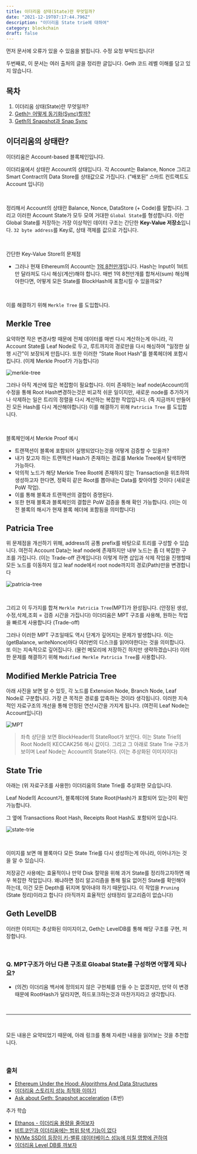 ```yaml
---
title: 이더리움 상태(State)란 무엇일까?
date: "2021-12-19T07:17:44.796Z"
description: "이더리움 State trie에 대하여"
category: blockchain
draft: false
---
```


먼저 문서에 오류가 있을 수 있음을 밝힙니다. 수정 요청 부탁드립니다! 

두번째로, 이 문서는 여러 출처의 글을 정리한 글입니다. Geth 코드 레벨 이해를 담고 있지 않습니다.

## 목차

1. 이더리움 상태(State)란 무엇일까?
2. [Geth는 어떻게 동기화(Sync)할까?](/blockchain/geth-sync-mode) 
3. [Geth의 Snapshot과 Snap Sync](/blockchain/ethereum-geth-snapshot)


## 이더리움의 상태란?


이더리움은 Account-based 블록체인입니다. 

이더리움에서 상태란 Account의 상태입니다. 각 Account는 Balance, Nonce 그리고 Smart Contract의 Data Store를 상태값으로 가집니다. (”배포된” 스마트 컨트랙트도 Account 입니다) 

<br/>

정리해서 Account의 상태란 Balance, Nonce, DataStore (+ Code)를 말합니다. 그리고 이러한 Account State가 모두 모여 거대한 `Global State`를 형성합니다.  이런 Global State를 저장하는 가장 이상적인 데이터 구조는 간단한 **Key-Value 저장소**입니다. `32 byte address`를 Key로, 상태 객체를 값으로 가집니다.

<br/>

간단한 Key-Value Store의 문제점
- 그러나 현재 Ethereum의 Account는 [1억 8천만개](https://etherscan.io/chart/address)입니다. Hash는 Input이 1비트만 달라져도 다시 해싱(계산)해야 합니다. 매번 1억 8천만개를 합쳐서(sum) 해싱해야한다면, 어떻게 모든 State를 BlockHash에 포함시킬 수 있을까요?

<br/>

이를 해결하기 위해 `Merkle Tree` 를 도입합니다.

## Merkle Tree

요약하면 작은 변경사항 때문에 전체 데이터를 매번 다시 계산하는게 아니라, 각 Account State를 Leaf Node로 두고, 루트까지의 경로만을 다시 해싱하여 "일정한 실행 시간"이 보장되게 만듭니다. 또한 이러한 “State Root Hash”를 블록헤더에 포함시킵니다. (이제 Merkle Proof가 가능합니다)

![merkle-tree](./merkle-tree.png) 

그러나 아직 계산에 많은 복잡함이 필요합니다. 이미 존재하는 leaf node(Account)의 수정을 통해 Root Hash변경하는것은 비교적 쉬운 일이지만, 새로운 node를 추가하거나 삭제하는 일은 트리의 정렬을 다시 계산하는 복잡한 작업입니다. (즉 지금까지 만들어진 모든 Hash를 다시 계산해야합니다) 이를 해결하기 위해 `Patricia Tree` 를 도입합니다.

<br/>

블록체인에서 Merkle Proof 예시
- 트랜잭션이 블록에 포함되어 실행되었다는것을 어떻게 검증할 수 있을까? 
- 내가 찾고자 하는 트랜잭션 Hash가 존재하는 경로를 Merkle Tree에서 탐색하면 가능하다. 
- 악의적 노드가 해당 Merkle Tree Root에 존재하지 않는 Transaction을 위조하여 생성하고자 한다면, 정확히 같은 Root를 뽑아내는 Data를 찾아야할 것이다 (새로운 PoW 작업). 
- 이를 통해 블록과 트랜잭션의 결합이 증명된다. 
- 또한 현재 블록과 블록체인의 결합은 PoW 검증을 통해 확인 가능합니다. (이는 이전 블록의 해시가 현재 블록 헤더에 포함됨을 의미합니다)


## Patricia Tree

위 문제점을 개선하기 위해, address의 공통 prefix를 바탕으로 트리를 구성할 수 있습니다.  여전히 Account Data는 leaf node에 존재하지만 내부 노드는 좀 더 복잡한 구조를 가집니다. (이는 Trade-off 관계입니다) 이렇게 하면 삽입과 삭제 작업을 진행할때 모든 노드를 이동하지 않고 leaf node에서 root node까지의 경로(Path)만을 변경합니다


![patricia-tree](./patricia-tree.png)

<br/>

그리고 이 두가지를 합쳐 `Merkle Patricia Tree`(MPT)가 완성됩니다. (안정된 생성,수정,삭제,조회 = 검증 시간을 가집니다) 이더리움은 MPT 구조를 사용해, 원하는 작업을 빠르게 사용합니다 (Trade-off)

그러나 이러한 MPT 구조일때도 역시 단계가 깊어지는 문제가 발생합니다. 이는 (getBalance, writeNonce)마다 여러번의 디스크를 읽어야한다는 것을 의미합니다. 또 이는 지속적으로 깊어집니다.  (물런 메모리에 저장하긴 하지만 생략하겠습니다) 이러한 문제를 해결하기 위해  `Modified Merkle Patricia Tree`를 사용합니다.

## Modified Merkle Patricia Tree

아래 사진을 보면 알 수 있듯, 각 노드를 Extension Node, Branch Node, Leaf Node로 구분합니다. 가장 큰 목적은 경로를 압축하는 것이라 생각됩니다. 이러한 지속적인 자료구조의 개선을 통해 안정된 연산시간을 가지게 됩니다. (여전히 Leaf Node는 Account입니다)

![MPT](./MPT.png)
> 좌측 상단을 보면 BlockHeader의 StateRoot가 보인다. 이는 State Trie의 Root Node의 KECCAK256 해시 값이다. 그리고 그 아래로 State Trie 구조가 보이며 Leaf Node는 Account의 State이다. (이는 추상화된 이미지이다)

## State Trie

아래는 (위 자료구조를 사용한) 이더리움의 State Trie를 추상화한 모습입니다.  

Leaf Node의 Account가, 블록헤더에 State Root(Hash)가 포함되어 있는것이 확인 가능합니다.

그 옆에 Transactions Root Hash, Receipts Root Hash도 포함되어 있습니다.

![state-trie](./state-trie.png)

<br/>

이미지를 보면 매 블록마다 모든 State Trie를 다시 생성하는게 아니라, 이어나가는 것을 알 수 있습니다. 

저장공간 사용에는 효율적이나 만약 Disk 절약을 위해 과거 State를 정리하고자하면 매우 복잡한 작업입니다. 왜냐하면 정리 알고리즘을 통해 필요 없어진 State를 확인해야 하는데, 이건 모든 Depth를 뒤지며 찾아내야 하기 때문입니다. 이 작업을 `Pruning` (State 정리)이라고 합니다 (아직까지 효율적인 상태정리 알고리즘이 없습니다)

## Geth LevelDB

이러한 이미지는 추상화된 이미지이고, Geth는 LevelDB를 통해 해당 구조를 구현, 저장합니다.

<br/>

### Q. MPT구조가 아닌 다른 구조로 Gloabal State를 구성하면 어떻게 되나요?

- (의견) 이더리움 백서에 정의되지 않은 구현체를 만들 수 는 없겠지만, 만약 이 변경때문에 RootHash가 달라지면, 하드포크하는것과 마찬가지라고 생각합니다.

<br/>

---

<br/>

모든 내용은 요약되었기 때문에, 아래 링크를 통해 자세한 내용을 읽어보는 것을 추천합니다. 

<br/>

### 출처

- [Ethereum Under the Hood: Algorithms And Data Structures](https://youtu.be/OxofT39TJgg)
- [이더리움 스토리지 성능 최적화 이야기](https://medium.com/curg/merklized-lsm-%EC%9D%B4%EB%8D%94%EB%A6%AC%EC%9B%80-%EC%8A%A4%ED%86%A0%EB%A6%AC%EC%A7%80-%EC%84%B1%EB%8A%A5-%EC%B5%9C%EC%A0%81%ED%99%94-%EC%9D%B4%EC%95%BC%EA%B8%B0-5c77acbbe2b0)
- [Ask about Geth: Snapshot acceleration](https://blog.ethereum.org/2020/07/17/ask-about-geth-snapshot-acceleration/) (초반)

추가 학습

- [Ethanos - 이더리움 용량을 줄여보자](https://medium.com/curg/ethanos-%EC%9D%B4%EB%8D%94%EB%A6%AC%EC%9B%80-%EC%9A%A9%EB%9F%89%EC%9D%84-%EC%A4%84%EC%97%AC%EB%B3%B4%EC%9E%90-dfdc20c6cc3f)
- [비트코인과 이더리움에는 범위 탐색 기능이 없다](https://medium.com/curg/%EB%B9%84%ED%8A%B8%EC%BD%94%EC%9D%B8%EA%B3%BC-%EC%9D%B4%EB%8D%94%EB%A6%AC%EC%9B%80%EC%97%90%EB%8A%94-%EB%8D%B0%EC%9D%B4%ED%84%B0-%EB%B2%94%EC%9C%84-%ED%83%90%EC%83%89-%EA%B8%B0%EB%8A%A5%EC%9D%B4-%EC%97%86%EB%8B%A4-7a8182e8c9f2)
- [NVMe SSD의 등장이 키-밸류 데이터베이스 성능에 미칠 영향에 관하여](https://medium.com/curg/nvme-ssd%EC%9D%98-%EB%93%B1%EC%9E%A5%EC%9D%B4-%ED%82%A4-%EB%B0%B8%EB%A5%98-%EB%8D%B0%EC%9D%B4%ED%84%B0%EB%B2%A0%EC%9D%B4%EC%8A%A4-%EC%84%B1%EB%8A%A5%EC%97%90-%EB%AF%B8%EC%B9%A0-%EC%98%81%ED%96%A5%EC%97%90-%EA%B4%80%ED%95%98%EC%97%AC-f94f2e952d27)
- [이더리움 Level DB를 까보자](https://steemit.com/ethereum/@sigmoid/level-db-1)